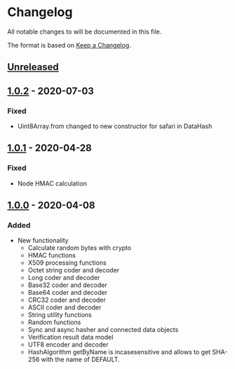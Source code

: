 # Changelog
All notable changes to will be documented in this file.

The format is based on [Keep a Changelog](https://keepachangelog.com/en/1.0.0/).

## [Unreleased]

## [1.0.2] - 2020-07-03
### Fixed
- Uint8Array.from changed to new constructor for safari in DataHash

## [1.0.1] - 2020-04-28
### Fixed
- Node HMAC calculation

## [1.0.0] - 2020-04-08
### Added
- New functionality
  - Calculate random bytes with crypto
  - HMAC functions
  - X509 processing functions
  - Octet string coder and decoder
  - Long coder and decoder
  - Base32 coder and decoder
  - Base64 coder and decoder
  - CRC32 coder and decoder
  - ASCII coder and decoder
  - String utility functions
  - Random functions 
  - Sync and async hasher and connected data objects
  - Verification result data model
  - UTF8 encoder and decoder
  - HashAlgorithm getByName is incasesensitive and allows to get
    SHA-256 with the name of DEFAULT.

[Unreleased]: https://github.com/guardtime/js-common/tree/master
[1.0.0]: https://github.com/guardtime/js-common/tree/v1.0.0
[1.0.1]: https://github.com/guardtime/js-common/tree/v1.0.1
[1.0.2]: https://github.com/guardtime/js-common/tree/v1.0.2
